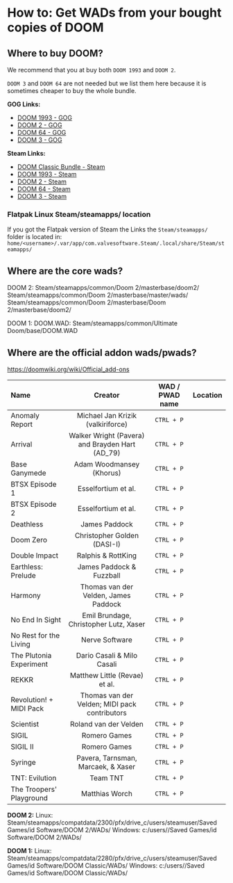 # How to: Get WADs from your bought copies of DOOM

## Where to buy DOOM?

We recommend that you at buy both `DOOM 1993` and `DOOM 2`.

`DOOM 3` and `DOOM 64` are not needed but we list them here because it is sometimes cheaper to buy the whole bundle.

**GOG Links:**

- [DOOM 1993 - GOG](https://www.gog.com/en/game/doom_1993)
- [DOOM 2 - GOG](https://www.gog.com/en/game/doom_ii)
- [DOOM 64 - GOG](https://www.gog.com/en/game/doom_64)
- [DOOM 3 - GOG](https://www.gog.com/en/game/doom_3)

**Steam Links:**

- [DOOM Classic Bundle - Steam](https://store.steampowered.com/bundle/27490/DOOM_Classic_Bundle/)
- [DOOM 1993 - Steam](https://store.steampowered.com/app/2280/DOOM_1993/)
- [DOOM 2 - Steam](https://store.steampowered.com/app/2300/DOOM_II/)
- [DOOM 64 - Steam](https://store.steampowered.com/app/1148590/DOOM_64/)
- [DOOM 3 - Steam](https://store.steampowered.com/app/208200/DOOM_3/)


### Flatpak Linux Steam/steamapps/ location

If you got the Flatpak version of Steam the Links the `Steam/steamapps/` folder is located in:<br>
`home/<username>/.var/app/com.valvesoftware.Steam/.local/share/Steam/steamapps/`

## Where are the core wads?

DOOM 2:
Steam/steamapps/common/Doom 2/masterbase/doom2/
Steam/steamapps/common/Doom 2/masterbase/master/wads/
Steam/steamapps/common/Doom 2/masterbase/Doom 2/masterbase/doom2/

DOOM 1:
DOOM.WAD: Steam/steamapps/common/Ultimate Doom/base/DOOM.WAD

## Where are the official addon wads/pwads?

https://doomwiki.org/wiki/Official_add-ons

| Name                 | Creator |  WAD / PWAD name      | Location     |
| :---                    | :---:               | :---:                 |       :---:          |
| Anomaly Report           |   Michael Jan Krizik (valkiriforce)          |   `CTRL + P`          |     |
| Arrival           |   Walker Wright (Pavera) and Brayden Hart (AD_79)          |   `CTRL + P`          |     |
| Base Ganymede          |   Adam Woodmansey (Khorus)          |   `CTRL + P`          |     |
| BTSX Episode 1             |   Esselfortium et al.          |   `CTRL + P`          |     |
| BTSX Episode 2          |   Esselfortium et al.          |   `CTRL + P`          |     |
| Deathless            |   James Paddock           |   `CTRL + P`          |     |
| Doom Zero           |   Christopher Golden (DASI-I)          |   `CTRL + P`          |     |
| Double Impact           |   Ralphis & RottKing          |   `CTRL + P`          |     |
| Earthless: Prelude            |   James Paddock & Fuzzball           |   `CTRL + P`          |     |
| Harmony          |   Thomas van der Velden, James Paddock            |   `CTRL + P`          |
| No End In Sight          |  Emil Brundage, Christopher Lutz, Xaser         |   `CTRL + P`          |
| No Rest for the Living          |   Nerve Software            |   `CTRL + P`          |
| The Plutonia Experiment          |   Dario Casali & Milo Casali          |   `CTRL + P`          |
| REKKR           |   Matthew Little (Revae) et al.         |   `CTRL + P`          |
| Revolution! + MIDI Pack           |   Thomas van der Velden; MIDI pack contributors            |   `CTRL + P`          |
| Scientist             |   Roland van der Velden         |   `CTRL + P`          |
| SIGIL            |   Romero Games        |   `CTRL + P`          |
| SIGIL II              |   Romero Games        |   `CTRL + P`          |
| Syringe              |   Pavera, Tarnsman, Marcaek, & Xaser         |   `CTRL + P`          |
| TNT: Evilution               |   Team TNT         |   `CTRL + P`          |
| The Troopers' Playground    |   Matthias Worch       |   `CTRL + P`          |



**DOOM 2:**
Linux: Steam/steamapps/compatdata/2300/pfx/drive_c/users/steamuser/Saved Games/id Software/DOOM 2/WADs/
Windows: c:/users/<username>/Saved Games/id Software/DOOM 2/WADs/


**DOOM 1:**
Linux: Steam/steamapps/compatdata/2280/pfx/drive_c/users/steamuser/Saved Games/id Software/DOOM Classic/WADs/
Windows: c:/users/<username>/Saved Games/id Software/DOOM Classic/WADs/
